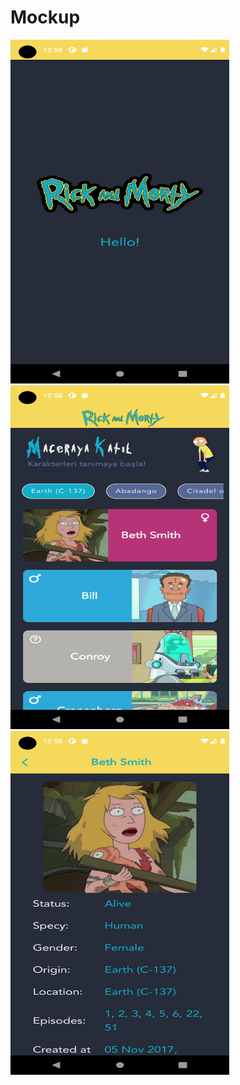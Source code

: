 # Mockup
<img src="https://github.com/mustafaunlu0/RickAndMortyApp/blob/master/Screenshot_1681822700.png" width="350" height="550"/>           <img src="https://github.com/mustafaunlu0/RickAndMortyApp/blob/master/Screenshot_1681822706.png" width="350" height="550"/>           <img src="https://github.com/mustafaunlu0/RickAndMortyApp/blob/master/Screenshot_1681822715.png" width="350" height="550"/>    
